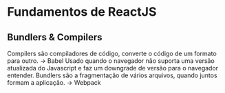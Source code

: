# Fundamentos de ReactJS

## Bundlers & Compilers
Compilers são compiladores de código, converte o código de um formato para outro.
-> Babel
Usado quando o navegador não suporta uma versão atualizada do Javascript e faz um downgrade de versão para o navegador entender.
Bundlers são a fragmentação de vários arquivos, quando juntos formam a aplicação.
-> Webpack

